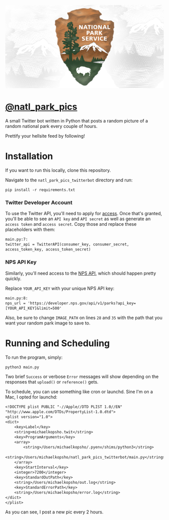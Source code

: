 ![nps-logo](./nps-logo.jpg)

# [@natl_park_pics](https://twitter.com/natl_park_pics)
A small Twitter bot written in Python that posts a random picture of a random national park every couple of hours.

Prettify your hellsite feed by following!

# Installation
If you want to run this locally, clone this repository.

Navigate to the `natl_park_pics_twitterbot` directory and run:
```
pip install -r requirements.txt
```

### Twitter Developer Account
To use the Twitter API, you'll need to apply for [access](https://developer.twitter.com/en/apply-for-access). Once that's granted, you'll be able to see an `API key` and `API secret` as well as generate an `access token` and `access secret`. Copy those and replace these placeholders with them:
```
main.py:7:
twitter_api = TwitterAPI(consumer_key, consumer_secret, access_token_key, access_token_secret)
```

### NPS API Key
Similarly, you'll need access to the [NPS API](https://www.nps.gov/subjects/developer/get-started.htm), which should happen pretty quickly.

Replace `YOUR_API_KEY` with your unique NPS API key:
```
main.py:8:
nps_url = 'https://developer.nps.gov/api/v1/parks?api_key=[YOUR_API_KEY]&limit=500'
```

Also, be sure to change `IMAGE_PATH` on lines `28` and `35` with the path that you want your random park image to save to.

# Running and Scheduling
To run the program, simply:
```
python3 main.py
```

Two brief `Success` or verbose `Error` messages will show depending on the responses that `upload()` or `reference()` gets.

To schedule, you can use something like cron or launchd. Sine I'm on a Mac, I opted for launchd:
```
<!DOCTYPE plist PUBLIC "-//Apple//DTD PLIST 1.0//EN" "http://www.apple.com/DTDs/PropertyList-1.0.dtd">
<plist version="1.0">
<dict>
    <key>Label</key>
    <string>michaelkopsho.twit</string>
    <key>ProgramArguments</key>
    <array>
        <string>/Users/michaelkopsho/.pyenv/shims/python3</string>
        <string>/Users/michaelkopsho/natl_park_pics_twitterbot/main.py</string>
    </array>
    <key>StartInterval</key>
    <integer>7200</integer>
    <key>StandardOutPath</key>
    <string>/Users/michaelkopsho/out.log</string>
    <key>StandardErrorPath</key>
    <string>/Users/michaelkopsho/error.log</string>
</dict>
</plist>
```

As you can see, I post a new pic every 2 hours.
